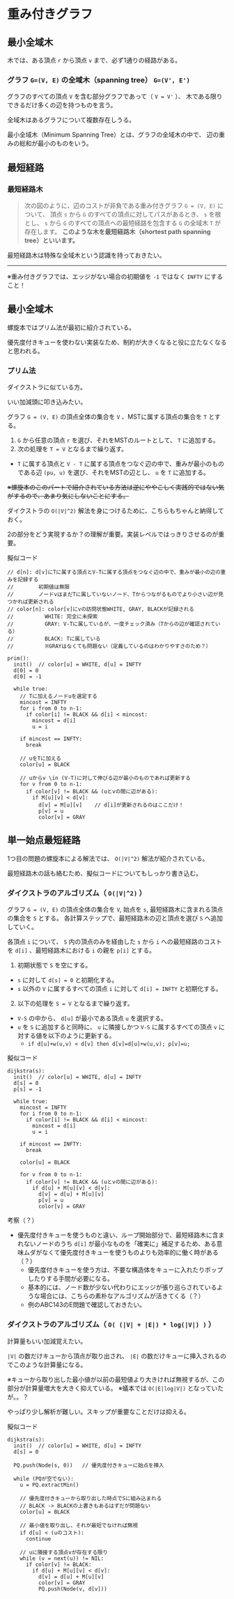 # 重み付きグラフ

## 最小全域木

木では、ある頂点 `r` から頂点 `v` まで、必ず1通りの経路がある。

### グラフ `G=(V, E)` の全域木（spanning tree） `G=(V', E')`

グラフのすべての頂点 `V` を含む部分グラフであって（ `V = V'` ）、
木である限りできるだけ多くの辺を持つものを言う。

全域木はあるグラフについて複数存在しうる。

最小全域木（Minimum Spanning Tree）とは、グラフの全域木の中で、
辺の重みの総和が最小のものをいう。

## 最短経路

### 最短経路木

> 次の図のように、辺のコストが非負である重み付きグラフ `G = (V, E)` について、
> 頂点 `s` から `G` のすべての頂点に対してパスがあるとき、
> `s` を根とし、 `s` から `G` のすべての頂点への最短経路を包含する `G` の全域木 `T` が存在します。
> **このような木を最短経路木（shortest path spanning tree）といいます。**

最短経路木は特殊な全域木という認識を持っておきたい。

---

※重み付きグラフでは、エッジがない場合の初期値を `-1` ではなく `INFTY` にすること！

## 最小全域木

螺旋本ではプリム法が最初に紹介されている。

優先度付きキューを使わない実装なため、制約が大きくなると役に立たなくなると思われる。

### プリム法

ダイクストラに似ている方。

いい加減頭に叩き込みたい。

グラフ `G = (V, E)` の頂点全体の集合を `V` 、MSTに属する頂点の集合を `T` とする。

1. `G` から任意の頂点 `r` を選び、それをMSTのルートとして、 `T` に追加する。
2. 次の処理を `T = V` となるまで繰り返す。
  - `T` に属する頂点と `V - T` に属する頂点をつなぐ辺の中で、重みが最小のものである辺 `(pu, u)` を選び、それをMSTの辺とし、 `u` を `T` に追加する。

~~※螺旋本のこのパートで紹介されている方法は逆にややこしく実践的ではない気がするので、あまり気にしないことにする。~~

ダイクストラの `O(|V|^2)` 解法を身につけるために、こちらもちゃんと納得しておく。

2の部分をどう実現するか？の理解が重要。実装レベルではっきりさせるのが重要。

擬似コード

```
// d[n]: d[v]にTに属する頂点とV-Tに属する頂点をつなぐ辺の中で、重みが最小の辺の重みを記録する
//        初期値は無限
//        ノードvはまだTに属していないノード、Tからつながるものでより小さい辺が見つかれば更新される
// color[n]: color[v]にvの訪問状態WHITE, GRAY, BLACKが記録される
//          WHITE: 完全に未探索
//          GRAY: V-Tに属しているが、一度チェック済み（Tからの辺が確認されている）
//          BLACK: Tに属している
//          ※GRAYはなくても問題ない（定義しているのはわかりやすさのため？）

prim():
  init()  // color[u] = WHITE, d[u] = INFTY
  d[0] = 0
  d[0] = -1

  while true:
    // Tに加えるノードuを選定する
    mincost = INFTY
    for i from 0 to n-1:
      if color[i] != BLACK && d[i] < mincost:
        mincost = d[i]
        u = i

    if mincost == INFTY:
      break

    // uをTに加える
    color[u] = BLACK

    // uからv \in (V-T)に対して伸びる辺が最小のものであれば更新する
    for v from 0 to n-1:
      if color[v] != BLACK && (uとvの間に辺がある):
        if M[u][v] < d[v]:
          d[v] = M[u][v]    // d[i]が更新されるのはここだけ！
          p[v] = u
          color[v] = GRAY
```

## 単一始点最短経路

1つ目の問題の螺旋本による解法では、 `O(|V|^2)` 解法が紹介されている。

最短経路木の話も絡むため、擬似コードについてもしっかり書き込む。

### ダイクストラのアルゴリズム（ `O(|V|^2)` ）

グラフ `G = (V, E)` の頂点全体の集合を `V`, 始点を `s`, 最短経路木に含まれる頂点の集合を `S` とする。
各計算ステップで、最短経路木の辺と頂点を選び `S` へ追加していく。

各頂点 `i` について、 `S` 内の頂点のみを経由した `s` から `i` への最短経路のコストを
`d[i]` 、最短経路木における `i` の親を `p[i]` とする。

1. 初期状態で `S` を空にする。
  - `s` に対して `d[s] = 0` と初期化する。
  - `s` 以外の `V` に属するすべての頂点 `i` に対して `d[i] = INFTY` と初期化する。
2. 以下の処理を `S = V` となるまで繰り返す。
  - `V-S` の中から、 `d[u]` が最小である頂点 `u` を選択する。
  - `u` を `S` に追加すると同時に、 `u` に隣接しかつ `V-S` に属するすべての頂点 `v` に対する値を以下のように更新する。
    - `if d[u]+w(u,v) < d[v] then d[v]=d[u]+w(u,v); p[v]=u;`

擬似コード

```
dijkstra(s):
  init()  // color[u] = WHITE, d[u] = INFTY
  d[s] = 0
  p[s] = -1

  while true:
    mincost = INFTY
    for i from 0 to n-1:
      if color[i] != BLACK && d[i] < mincost:
        mincost = d[i]
        u = i

    if mincost == INFTY:
      break

    color[u] = BLACK

    for v from 0 to n-1:
      if color[v] != BLACK && (uとvの間に辺がある):
        if d[u] + M[u][v] < d[v]:
          d[v] = d[u] + M[u][v]
          p[v] = u
          color[v] = GRAY
```

考察（？）

- 優先度付きキューを使うものと違い、ループ開始部分で、最短経路木に含まれないノードのうち `d[i]` が最小なものを「確実に」補足するため、ある意味ムダがなくて優先度付きキューを使うものよりも効率的に働く時がある（？）
  - 優先度付きキューを使う方は、不要な構造体をキューに入れたりポップしたりする手間が必要になる。
  - 基本的には、ノード数が少ない代わりにエッジが張り巡らされているような場合には、こちらの素朴なアルゴリズムが活きてくる（？）
  - 例のABC143のE問題で確認しておきたい。

### ダイクストラのアルゴリズム（ `O( (|V| + |E|) * log(|V|) )` ）

計算量もいい加減覚えたい。

`|V|` の数だけキューから頂点が取り出され、 `|E|` の数だけキューに挿入されるのでこのような計算量になる。

※キューから取り出した最小値が以前の最短値より大きければ無視するが、この部分が計算量増大を大きく抑えている。
※蟻本では `O(|E|log|V|)` となっていたが。。？

やっぱり少し解析が難しい。スキップが重要なことだけは抑える。

擬似コード

```
dijkstra(s):
  init()  // color[u] = WHITE, d[u] = INFTY
  d[s] = 0

  PQ.push(Node(s, 0))   // 優先度付きキューに始点を挿入

  while (PQが空でない):
    u = PQ.extractMin()

    // 優先度付きキューから取り出した時点でSに組み込まれる
    // BLACK -> BLACKの上書きもあるはずだが問題ない
    color[u] = BLACK

    // 最小値を取り出し、それが最短でなければ無視
    if d[u] < (uのコスト):
      continue

    // uに隣接する頂点vが存在する限り
    while (v = next(u)) != NIL:
      if color[v] != BLACK:
        if d[u] + M[u][v] < d[v]:
          d[v] = d[u] + M[u][v]
          color[v] = GRAY
          PQ.push(Node(v, d[v]))
```

